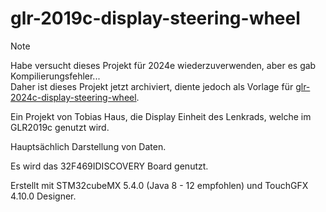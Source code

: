 # glr-2019c-display-steering-wheel

> [!NOTE]
> Habe versucht dieses Projekt für 2024e wiederzuverwenden, aber es gab Kompilierungsfehler...  
> Daher ist dieses Projekt jetzt archiviert, diente jedoch als Vorlage für [glr-2024c-display-steering-wheel](https://github.com/green-lion-racing/glr-2024c-display-steering-wheel).

Ein Projekt von Tobias Haus, die Display Einheit des Lenkrads, welche im GLR2019c genutzt wird.

Hauptsächlich Darstellung von Daten. 

Es wird das 32F469IDISCOVERY Board genutzt.

Erstellt mit STM32cubeMX 5.4.0 (Java 8 - 12 empfohlen) und TouchGFX 4.10.0 Designer.
